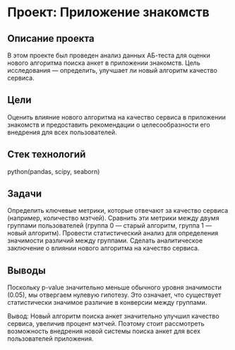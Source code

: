 # Проект: Приложение знакомств

## Описание проекта
В этом проекте был проведен анализ данных АБ-теста для оценки нового алгоритма поиска анкет в приложении знакомств. Цель исследования — определить, улучшает ли новый алгоритм качество сервиса.

## Цели
Оценить влияние нового алгоритма на качество сервиса в приложении знакомств и предоставить рекомендации о целесообразности его внедрения для всех пользователей.

## Стек технологий
python(pandas, scipy, seaborn)


## Задачи
Определить ключевые метрики, которые отвечают за качество сервиса (например, количество мэтчей).
Сравнить эти метрики между двумя группами пользователей (группа 0 — старый алгоритм, группа 1 — новый алгоритм).
Провести статистический анализ для определения значимости различий между группами.
Сделать аналитическое заключение о влиянии нового алгоритма на качество сервиса.

## Выводы
Поскольку p-value значительно меньше обычного уровня значимости (0.05), мы отвергаем нулевую гипотезу. Это означает, что существует статистически значимое различие в конверсии между группами.

Вывод: Новый алгоритм поиска анкет значительно улучшил качество сервиса, увеличив процент мэтчей. Поэтому стоит рассмотреть возможность внедрения новой системы поиска анкет для всех пользователей приложения.
